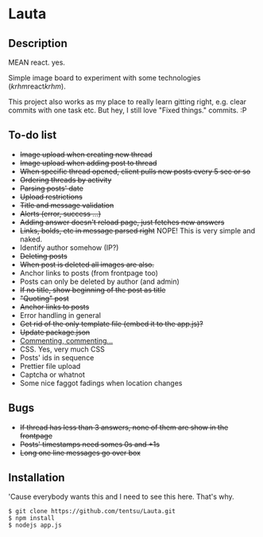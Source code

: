 # Lauta

## Description

MEAN react. yes.

Simple image board to experiment with some technologies (*krhm*react*krhm*).

This project also works as my place to really learn gitting right, e.g. clear commits with one task etc.
But hey, I still love "Fixed things." commits. :P


## To-do list

* <del>Image upload when creating new thread</del>
* <del>Image upload when adding post to thread</del>
* <del>When specific thread opened, client pulls new posts every 5 sec or so</del>
* <del>Ordering threads by activity</del>
* <del>Parsing posts' date</del>
* <del>Upload restrictions</del>
* <del>Title and message validation</del>
* <del>Alerts (error, success ...)</del>
* <del>Adding answer doesn't reload page, just fetches new answers</del>
* <del>Links, bolds, etc in message parsed right</del> NOPE! This is very simple and naked.
* Identify author somehow (IP?)
* <del>Deleting posts</del>
* <del>When post is deleted all images are also.</del>
* Anchor links to posts (from frontpage too)
* Posts can only be deleted by author (and admin)
* <del>If no title, show beginning of the post as title</del>
* <del>"Quoting" post</del>
* <del>Anchor links to posts</del>
* Error handling in general
* <del>Get rid of the only template file (embed it to the app.js)?</del>
* <del>Update package.json</del>
* <a href="https://github.com/johnpapa/angularjs-styleguide">Commenting, commenting... </a>
* CSS. Yes, very much CSS
* Posts' ids in sequence
* Prettier file upload
* Captcha or whatnot
* Some nice faggot fadings when location changes


## Bugs

* <del>If thread has less than 3 answers, none of them are show in the frontpage</del>
* <del>Posts' timestamps need somes 0s and +1s</del>
* <del>Long one line messages go over box</del>

## Installation

'Cause everybody wants this and I need to see this here. That's why.

    $ git clone https://github.com/tentsu/Lauta.git
    $ npm install
    $ nodejs app.js